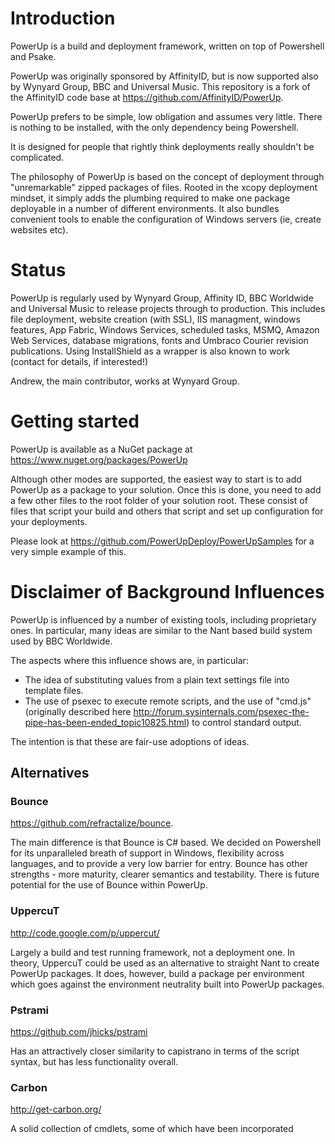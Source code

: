 # Introduction

PowerUp is a build and deployment framework, written on top of Powershell and Psake.

PowerUp was originally sponsored by AffinityID, but is now supported also by Wynyard Group, BBC and Universal Music. This repository is a fork of the AffinityID code base at https://github.com/AffinityID/PowerUp.

PowerUp prefers to be simple, low obligation and assumes very little. 
There is nothing to be installed, with the only dependency being Powershell. 

It is designed for people that rightly think deployments really shouldn't be complicated. 

The philosophy of PowerUp is based on the concept of deployment through "unremarkable" zipped packages of files. 
Rooted in the xcopy deployment mindset, it simply adds the plumbing required to make one package deployable in a number of different environments.
It also bundles convenient  tools to enable the configuration of Windows servers (ie, create websites etc).

# Status

PowerUp is regularly used by Wynyard Group, Affinity ID, BBC Worldwide and Universal Music to release projects through to production. 
This includes file deployment, website creation (with SSL), IIS managment, windows features, App Fabric, Windows Services, scheduled tasks, MSMQ, Amazon Web Services, database migrations, fonts and Umbraco Courier revision publications. Using InstallShield as a wrapper is also known to work (contact for details, if interested!)

Andrew, the main contributor, works at Wynyard Group.

# Getting started

PowerUp is available as a NuGet package at https://www.nuget.org/packages/PowerUp

Although other modes are supported, the easiest way to start is to add PowerUp as a package to your solution.
Once this is done, you need to add a few other files to the root folder of your solution root. These consist of files that script your build and others that script and set up configuration for your deployments.

Please look at https://github.com/PowerUpDeploy/PowerUpSamples for a very simple example of this.

# Disclaimer of Background Influences

PowerUp is influenced by a number of existing tools, including proprietary ones.
In particular, many ideas are similar to the Nant based build system used by BBC Worldwide.

The aspects where this influence shows are, in particular:  
- The idea of substituting values from a plain text settings file into template files.  
- The use of psexec to execute remote scripts, and the use of "cmd.js" (originally described here http://forum.sysinternals.com/psexec-the-pipe-has-been-ended_topic10825.html) to control standard output.  

The intention is that these are fair-use adoptions of ideas.

## Alternatives

### Bounce
https://github.com/refractalize/bounce. 

The main difference is that Bounce is C# based. We decided on Powershell for its unparalleled breath of support in Windows, flexibility across languages, and to provide a very low barrier for entry. Bounce has other strengths - more maturity, clearer semantics and testability. There is future potential for the use of Bounce within PowerUp. 

### UppercuT
http://code.google.com/p/uppercut/

Largely a build and test running framework, not a deployment one.
In theory, UppercuT could be used as an alternative to straight Nant to create PowerUp packages.
It does, however, build a package per environment which goes against the environment neutrality built into PowerUp packages.

### Pstrami
https://github.com/jhicks/pstrami

Has an attractively closer similarity to capistrano in terms of the script syntax, but has less functionality overall.

### Carbon

http://get-carbon.org/

A solid collection of cmdlets, some of which have been incorporated
